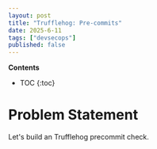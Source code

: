```yaml
---
layout: post
title: "Trufflehog: Pre-commits"
date: 2025-6-11
tags: ["devsecops"]
published: false
---
```


**Contents**
* TOC
{:toc}

# Problem Statement
Let's build an Trufflehog precommit check.
